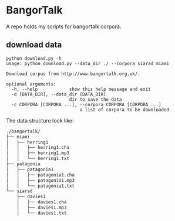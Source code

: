 # BangorTalk
A repo holds my scripts for bangortalk corpora.

## download data

	python download.py -h
	usage: python download.py --data_dir ./ --corpora siarad miami
	
	Download corpus from http://www.bangortalk.org.uk/.
	
	optional arguments:
	  -h, --help            show this help message and exit
	  -d [DATA_DIR], --data_dir [DATA_DIR]
	                        dir to save the data
	  -c CORPORA [CORPORA ...], --corpora CORPORA [CORPORA ...]
		                        a list of corpora to be downloaded
		                        
The data structure look like:
```bash
./bangortalk/
├── miami
│   ├── herring1
│   │   ├── herring1.cha
│   │   ├── herring1.mp3
│   │   └── herring1.txt
├── patagonia
│   ├── patagonia1
│   │   ├── patagonia1.cha
│   │   ├── patagonia1.mp3
│   │   └── patagonia1.txt
└── siarad
    ├── davies1
    │   ├── davies1.cha
    │   ├── davies1.mp3
    │   └── davies1.txt

```